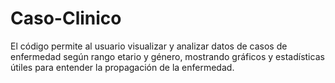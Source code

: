 # Caso-Clinico
El código permite al usuario visualizar y analizar datos de casos de enfermedad según rango etario y género, mostrando gráficos y estadísticas útiles para entender la propagación de la enfermedad.
